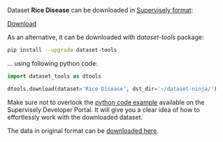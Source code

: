 Dataset **Rice Disease** can be downloaded in [Supervisely format](https://developer.supervisely.com/api-references/supervisely-annotation-json-format):

 [Download](https://assets.supervisely.com/remote/eyJsaW5rIjogImZzOi8vYXNzZXRzLzEwMTRfUmljZSBEaXNlYXNlL3JpY2UtZGlzZWFzZS1EYXRhc2V0TmluamEudGFyIiwgInNpZyI6ICIwaEZMd3oxakF2UnF6dS9OYkpQd3RneHNlYkM3SDdyN3BGaEJtaG5oUkk0PSJ9)

As an alternative, it can be downloaded with *dataset-tools* package:
``` bash
pip install --upgrade dataset-tools
```

... using following python code:
``` python
import dataset_tools as dtools

dtools.download(dataset='Rice Disease', dst_dir='~/dataset-ninja/')
```
Make sure not to overlook the [python code example](https://developer.supervisely.com/getting-started/python-sdk-tutorials/iterate-over-a-local-project) available on the Supervisely Developer Portal. It will give you a clear idea of how to effortlessly work with the downloaded dataset.

The data in original format can be [downloaded here](https://www.kaggle.com/datasets/nischallal/rice-disease-dataset/download?datasetVersionNumber=1).